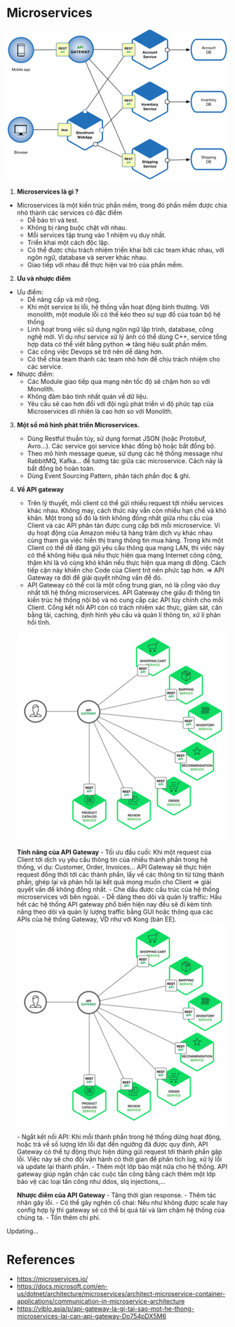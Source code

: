 # Microservices

![](images/microservices.png)

1.	__Microservices là gì ?__ 
- Microservices là một kiến trúc phần mềm, trong đó phần mềm được chia nhỏ thành các services có đặc điểm
	- Dễ bảo trì và test.
	- Không bị ràng buộc chặt với nhau.
	- Mỗi services tập trung vào 1 nhiệm vụ duy nhất.
	- Triển khai một cách độc lập.
	- Có thể được chịu trách nhiệm triển khai bởi các team khác nhau, với ngôn ngữ, database và server khác nhau.
	- Giao tiếp với nhau để thực hiện vai trò của phần mềm.

2. __Ưu và nhược điểm__ 
- Ưu điểm: 
	- Dễ nâng cấp và mở rộng.
	- Khi một service bị lỗi, hệ thống vẫn hoạt động bình thường. Với monolith, một module lỗi có thể kéo theo sự sụp đổ của toàn bộ hệ thống
	- Linh hoạt trong việc sử dụng ngôn ngữ lập trình, database, công nghệ mới. Ví dụ như service xử lý ảnh có thể dùng C++, service tổng hợp data có thể viết bằng python => tăng hiệu suất phần mềm.
	- Các công việc Devops sẽ trở nên dễ dàng hơn.
	- Có thể chia team thành các team nhỏ hơn để chịu trách nhiệm cho các service.
- Nhược điểm:
	- Các Module giao tiếp qua mạng nên tốc độ sẽ chậm hơn so với Monolith.
	- Không đảm bảo tính nhất quán về dữ liệu.
	- Yêu cầu sẽ cao hơn đối với đội ngũ phát triển vì độ phức tạp của Microservices dĩ nhiên là cao hơn so với Monolith.

3. __Một số mô hình phát triển Microservices.__ 
	- Dùng Restful thuần túy, sử dụng format JSON (hoặc Protobuf, Avro…). Các service gọi service khác đồng bộ hoặc bất đồng bộ. 
	- Theo mô hình message queue, sử dụng các hệ thống message như RabbitMQ, Kafka… để tương tác giữa các microservice. Cách này là bất đồng bộ hoàn toàn. 
	- Dùng Event Sourcing Pattern, phân tách phần đọc & ghi.

4. __Về API gateway__ 
    - Trên lý thuyết, mỗi client có thể gửi nhiều request tới nhiều services khác nhau. Không may, cách thức này vẫn còn nhiều hạn chế và khó khăn. Một trong số đó là tính không đồng nhất giữa nhu cầu của Client và các API phân tán được cung cấp bởi mỗi microservice. Ví dụ hoạt động của Amazon miêu tả hàng trăm dịch vụ khác nhau cùng tham gia việc hiển thị trang thông tin mua hàng. Trong khi một Client có thể dễ dàng gửi yêu cầu thông qua mạng LAN, thì việc này có thể không hiệu quả nếu thực hiện qua mạng Internet công cộng, thậm khí là vô cùng khó khăn nếu thực hiện qua mạng di động. Cách tiếp cận này khiến cho Code của Client trở nên phức tạp hơn. 
    => API Gateway ra đời để giải quyết những vấn đề đó.
    - API Gateway có thể coi là một cổng trung gian, nó là cổng vào duy nhất tới hệ thống microservices. API Gateway che giấu đi thông tin kiến trúc hệ thống nội bộ và nó cung cấp các API tùy chỉnh cho mỗi Client. Cổng kết nối API còn có trách nhiệm xác thực, giám sát, cân bằng tải, caching, định hình yêu cầu và quản lí thông tin, xử lí phản hồi tĩnh.

    ![](images/api_gateway.png)

    __Tính năng của API Gateway__
    	- Tối ưu đầu cuối: Khi một request của Client tới dịch vụ yêu cầu thông tin của nhiều thành phần trong hệ thống, ví dụ: Customer, Order, Invoices... API Gateway sẽ thực hiện request đồng thời tới các thành phần, lấy về các thông tin từ từng thành phần, ghép lại và phản hồi lại kết quả mong muốn cho Client => giải quyết vấn đề không đồng nhất.
    	- Che dấu được cấu trúc của hệ thống microservices với bên ngoài.
    	- Dễ dàng theo dõi và quản lý traffic: Hầu hết các hệ thống API gateway phổ biến hiện nay đều sẽ đi kèm tính năng theo dõi và quản lý lượng traffic bằng GUI hoặc thông qua các APIs của hệ thống Gateway, VD như với Kong (bản EE). 
    	![](images/api_gateway.png)
    	- Ngắt kết nối API: Khi mỗi thành phần trong hệ thống dừng hoạt động, hoặc trả về số lượng lớn lỗi đạt đến ngưỡng đã được quy định, API Gateway có thể tự động thực hiện dừng gửi request tới thành phần gặp lỗi. Việc này sẽ cho đội vận hành có thời gian để phân tích log, xử lý lỗi và update lại thành phần. 
    	- Thêm một lớp bảo mật nữa cho hệ thống.
        API gateway giúp ngăn chặn các cuộc tấn công bằng cách thêm một lớp bảo vệ các loại tấn công như ddos, slq injections,...

    __Nhược điểm của API Gateway__
    	- Tăng thời gian response.
    	- Thêm tác nhân gây lỗi.
    	- Có thể gây nghẽn cổ chai: Nếu như không được scale hay config hợp lý thì gateway sẽ có thể bị quá tải và làm chậm hệ thống của chúng ta.
    	- Tốn thêm chi phí.

Updating...

# References
- https://microservices.io/
- https://docs.microsoft.com/en-us/dotnet/architecture/microservices/architect-microservice-container-applications/communication-in-microservice-architecture
- https://viblo.asia/p/api-gateway-la-gi-tai-sao-mot-he-thong-microservices-lai-can-api-gateway-Do754pDX5M6



 


